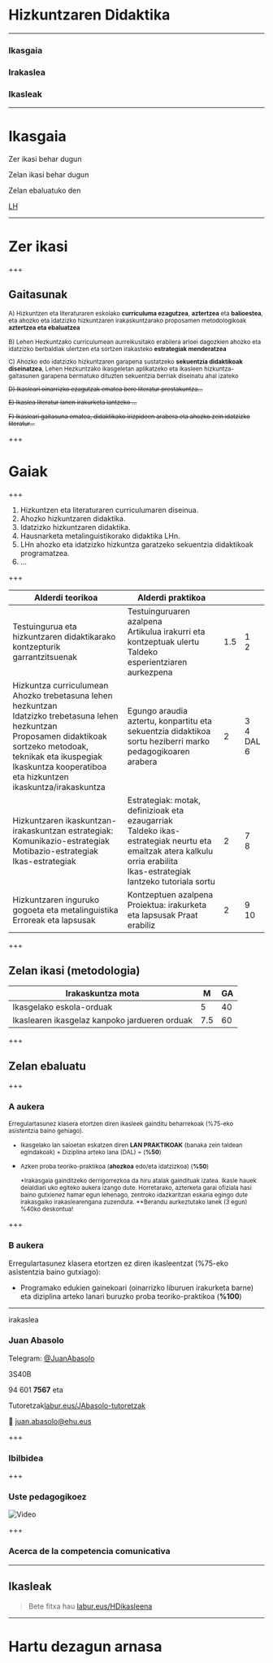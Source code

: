 
# Hizkuntzaren Didaktika

---

### Ikasgaia

### Irakaslea

### Ikasleak

---

# Ikasgaia

Zer ikasi behar dugun

Zelan ikasi behar dugun

Zelan ebaluatuko den

[LH](https://www.ehu.eus/eu/lehen-hezkuntzako-gradua-bizkaia/kreditu-eta-irakasgaiak?p_redirect=consultaAsignatura&p_cod_proceso=egr&p_anyo_acad=20180&p_ciclo=X&p_curso=3&p_cod_asignatura=25868)

---

# Zer ikasi

+++

## Gaitasunak

<small>A) Hizkuntzen eta literaturaren eskolako **curriculuma ezagutzea**, **aztertzea** eta **balioestea**, eta ahozko eta idatzizko hizkuntzaren irakaskuntzarako proposamen metodologikoak **aztertzea eta ebaluatzea**

B) Lehen Hezkuntzako curriculumean aurreikusitako erabilera arloei dagozkien ahozko eta idatzizko berbaldiak ulertzen eta sortzen irakasteko **estrategiak menderatzea**

C) Ahozko edo idatzizko hizkuntzaren garapena sustatzeko **sekuentzia didaktikoak diseinatzea**, Lehen Hezkuntzako ikasgeletan aplikatzeko eta ikasleen hizkuntza-gaitasunen garapena bermatuko dituzten sekuentzia berriak diseinatu ahal izateko

~~D) Ikasleari oinarrizko ezagutzak ematea bere literatur prestakuntza...~~

~~E) Ikaslea literatur lanen irakurketa lantzeko ...~~

~~F) Ikasleari gaitasuna ematea, didaktikako irizpideen arabera eta ahozko zein idatzizko literatur...~~</small>

+++



# Gaiak

+++

1. Hizkuntzen eta literaturaren curriculumaren diseinua.
2. Ahozko hizkuntzaren didaktika. 
3. Idatzizko hizkuntzaren didaktika.
4. Hausnarketa metalinguistikorako didaktika LHn. 
5. LHn ahozko eta idatzizko hizkuntza garatzeko sekuentzia didaktikoak programatzea.
6. ... 

+++

<!-- .slide: class="top" -->

<small><small>
 
| Alderdi teorikoa                                             | Alderdi praktikoa                                            |      |                          |
| ------------------------------------------------------------ | ------------------------------------------------------------ | ---- | ------------------------ |
| Testuingurua eta hizkuntzaren didaktikarako kontzepturik garrantzitsuenak | Testuinguruaren azalpena<br/>Artikulua irakurri eta kontzeptuak ulertu<br/>Taldeko esperientziaren aurkezpena | 1.5  | 1<br />2                 |
| Hizkuntza curriculumean<br/>Ahozko trebetasuna lehen hezkuntzan<br/>Idatzizko trebetasuna lehen hezkuntzan<br/>Proposamen didaktikoak sortzeko metodoak, teknikak eta ikuspegiak<br/>Ikaskuntza kooperatiboa eta hizkuntzen ikaskuntza/irakaskuntza | Egungo araudia aztertu, konpartitu eta sekuentzia didaktikoa sortu heziberri marko pedagogikoaren arabera | 2    | 3<br />4<br />DAL<br />6 |
| Hizkuntzaren ikaskuntzan-irakaskuntzan estrategiak:<br/>Komunikazio-estrategiak<br/>Motibazio-estrategiak<br/>Ikas-estrategiak | Estrategiak: motak, definizioak eta ezaugarriak<br/>Taldeko ikas-estrategiak neurtu eta emaitzak atera kalkulu orria erabilita<br/>Ikas-estrategiak lantzeko tutoriala sortu | 2    | 7<br />8                 |
| Hizkuntzaren inguruko gogoeta eta metalinguistika<br/>Erroreak eta lapsusak | Kontzeptuen azalpena<br/>Proiektua: irakurketa eta lapsusak Praat erabiliz | 2    | 9<br />10                |

 </small></small>

+++

## Zelan ikasi (metodologia)

| Irakaskuntza mota                        | M    | GA   |
| ---------------------------------------- | ---- | ---- |
| Ikasgelako eskola-orduak                 | 5    | 40   |
| Ikaslearen ikasgelaz kanpoko jardueren orduak | 7.5  | 60   |

+++

## Zelan ebaluatu

+++

### A aukera

<small>Erregulartasunez klasera etortzen diren ikasleek gainditu beharrekoak (%75-eko asistentzia baino gehiago).

- Ikasgelako lan saioetan eskatzen diren **LAN PRAKTIKOAK** (banaka zein taldean egindakoak)   + Diziplina arteko lana (DAL)  =  (**%50**)
- Azken proba teoriko-praktikoa (**ahozkoa** edo/eta idatzizkoa) (**%50**)

  *Irakasgaia gainditzeko derrigorrezkoa da hiru atalak gaindituak izatea. Ikasle  hauek deialdiari uko egiteko aukera izango dute. Horretarako, azterketa  garai ofiziala hasi baino gutxienez hamar egun lehenago, zentroko idazkaritzan eskaria egingo dute irakasgaiko irakaslearengana zuzenduta.
  **Berandu aurkeztutako lanek (3 egun) %40ko deskontua!</small>

+++

### B aukera

Erregulartasunez klasera etortzen ez diren ikasleentzat (%75-eko asistentzia baino gutxiago):

- Programako edukien gainekoari (oinarrizko liburuen irakurketa barne) eta diziplina arteko lanari buruzko proba teoriko-praktikoa (**%100**)

---

irakaslea

### Juan Abasolo

Telegram: [@JuanAbasolo](http://t.me/JuanAbasolo)

3S40B 

94 601 **7567**  eta 

Tutoretzak[labur.eus/JAbasolo-tutoretzak](https://labur.eus/JAbasolo-tutoretzak) 

📧 juan.abasolo@ehu.eus

+++

### Ibilbidea

+++

### Uste pedagogikoez

![Video](https://www.youtube.com/embed/B4j6ZyQQE6o)

+++

### Acerca de la competencia comunicativa

---

## Ikasleak

> Bete fitxa hau [labur.eus/HDikasleena](https://labur.eus/HDikasleena)

---

# Hartu dezagun arnasa

